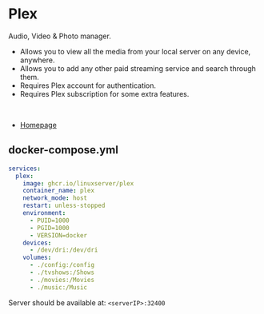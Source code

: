 # Plex
Audio, Video & Photo manager.<br>

- Allows you to view all the media from your local server on any device, anywhere.
- Allows you to add any other paid streaming service and search through them.
- Requires Plex account for authentication.
- Requires Plex subscription for some extra features.

<br>

- [Homepage](https://www.plex.tv/)


## docker-compose.yml
```yml
services:
  plex:
    image: ghcr.io/linuxserver/plex
    container_name: plex
    network_mode: host
    restart: unless-stopped
    environment:
      - PUID=1000
      - PGID=1000
      - VERSION=docker
    devices:
      - /dev/dri:/dev/dri
    volumes:
      - ./config:/config
      - ./tvshows:/Shows
      - ./movies:/Movies
      - ./music:/Music
```

Server should be available at: `<serverIP>:32400`
